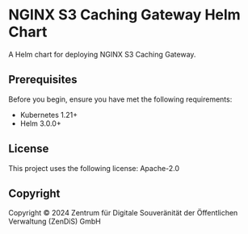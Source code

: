<!--
SPDX-FileCopyrightText: 2024 Zentrum für Digitale Souveränität der Öffentlichen Verwaltung (ZenDiS) GmbH
SPDX-License-Identifier: Apache-2.0
-->

# NGINX S3 Caching Gateway Helm Chart

A Helm chart for deploying NGINX S3 Caching Gateway.

## Prerequisites

Before you begin, ensure you have met the following requirements:

- Kubernetes 1.21+
- Helm 3.0.0+

## License

This project uses the following license: Apache-2.0

## Copyright

Copyright © 2024 Zentrum für Digitale Souveränität der Öffentlichen Verwaltung (ZenDiS) GmbH
